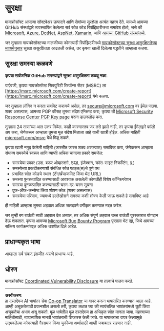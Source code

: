 <!--
CO_OP_TRANSLATOR_METADATA:
{
  "original_hash": "8587f83cfded1bfab99fda4022f4df89",
  "translation_date": "2025-08-27T09:45:59+00:00",
  "source_file": "SECURITY.md",
  "language_code": "mr"
}
-->
# सुरक्षा

मायक्रोसॉफ्ट आपल्या सॉफ्टवेअर उत्पादने आणि सेवांच्या सुरक्षेला अत्यंत महत्त्व देते. यामध्ये आमच्या GitHub संस्थांद्वारे व्यवस्थापित केलेल्या सर्व स्रोत कोड रिपॉझिटरीजचा समावेश होतो, जसे की [Microsoft](https://github.com/Microsoft), [Azure](https://github.com/Azure), [DotNet](https://github.com/dotnet), [AspNet](https://github.com/aspnet), [Xamarin](https://github.com/xamarin), आणि [आमच्या GitHub संस्थांमध्ये](https://opensource.microsoft.com/).

जर तुम्हाला मायक्रोसॉफ्टच्या मालकीच्या कोणत्याही रिपॉझिटरीमध्ये [मायक्रोसॉफ्टच्या सुरक्षा असुरक्षिततेच्या व्याख्येनुसार](https://docs.microsoft.com/en-us/previous-versions/tn-archive/cc751383(v=technet.10)) सुरक्षा असुरक्षितता आढळली असेल, तर कृपया खाली दिलेल्या पद्धतीने आम्हाला कळवा.

## सुरक्षा समस्या कळवणे

**कृपया सार्वजनिक GitHub समस्यांद्वारे सुरक्षा असुरक्षितता कळवू नका.**

याऐवजी, कृपया मायक्रोसॉफ्ट सिक्युरिटी रिस्पॉन्स सेंटर (MSRC) ला [https://msrc.microsoft.com/create-report](https://msrc.microsoft.com/create-report) येथे कळवा.

जर तुम्हाला लॉगिन न करता सबमिट करायचे असेल, तर [secure@microsoft.com](mailto:secure@microsoft.com) वर ईमेल पाठवा. शक्य असल्यास, आमच्या PGP कीसह तुमचा संदेश एन्क्रिप्ट करा; कृपया ती [Microsoft Security Response Center PGP Key page](https://www.microsoft.com/en-us/msrc/pgp-key-msrc) वरून डाउनलोड करा.

तुम्हाला 24 तासांच्या आत उत्तर मिळेल. काही कारणास्तव जर तसे झाले नाही, तर कृपया ईमेलद्वारे फॉलो अप करा, जेणेकरून आम्हाला तुमचा मूळ संदेश मिळाला आहे याची खात्री होईल. अधिक माहिती [microsoft.com/msrc](https://www.microsoft.com/msrc) येथे मिळू शकते.  

कृपया खाली नमूद केलेली माहिती (जास्तीत जास्त शक्य असल्यास) समाविष्ट करा, जेणेकरून आम्हाला संभाव्य समस्येचे स्वरूप आणि व्याप्ती अधिक चांगल्या प्रकारे समजेल:

  * समस्येचा प्रकार (उदा. बफर ओव्हरफ्लो, SQL इंजेक्शन, क्रॉस-साइट स्क्रिप्टिंग, इ.)
  * समस्येच्या प्रकटीकरणाशी संबंधित स्रोत फाइल(स)चे पूर्ण पथ
  * प्रभावित स्रोत कोडचे स्थान (टॅग/ब्रँच/कमिट किंवा थेट URL)
  * समस्या पुनरुत्पादित करण्यासाठी आवश्यक असलेली कोणतीही विशेष कॉन्फिगरेशन
  * समस्या पुनरुत्पादित करण्यासाठी चरण-दर-चरण सूचना
  * प्रूफ-ऑफ-कन्सेप्ट किंवा शोषण कोड (शक्य असल्यास)
  * समस्येचा परिणाम, ज्यामध्ये हल्लेखोराने समस्या कशी शोषण केली जाऊ शकते हे समाविष्ट आहे

ही माहिती आम्हाला तुमचा अहवाल अधिक जलदपणे वर्गीकृत करण्यात मदत करेल.

जर तुम्ही बग बाऊंटी साठी अहवाल देत असाल, तर अधिक संपूर्ण अहवाल उच्च बाऊंटी पुरस्कारात योगदान देऊ शकतात. कृपया आमच्या [Microsoft Bug Bounty Program](https://microsoft.com/msrc/bounty) पृष्ठाला भेट द्या, जिथे आमच्या सक्रिय कार्यक्रमांबद्दल अधिक तपशील दिले आहेत.

## प्राधान्यकृत भाषा

आम्हाला सर्व संवाद इंग्रजीत असणे प्राधान्य आहे.

## धोरण

मायक्रोसॉफ्ट [Coordinated Vulnerability Disclosure](https://www.microsoft.com/en-us/msrc/cvd) या तत्त्वाचे पालन करते.

---

**अस्वीकरण**:  
हा दस्तऐवज AI भाषांतर सेवा [Co-op Translator](https://github.com/Azure/co-op-translator) चा वापर करून भाषांतरित करण्यात आला आहे. आम्ही अचूकतेसाठी प्रयत्नशील असलो तरी, कृपया लक्षात घ्या की स्वयंचलित भाषांतरांमध्ये त्रुटी किंवा अचूकतेचा अभाव असू शकतो. मूळ भाषेतील मूळ दस्तऐवज हा अधिकृत स्रोत मानला जावा. महत्त्वाच्या माहितीसाठी, व्यावसायिक मानवी भाषांतराची शिफारस केली जाते. या भाषांतराचा वापर केल्यामुळे उद्भवलेल्या कोणत्याही गैरसमज किंवा चुकीच्या अर्थासाठी आम्ही जबाबदार राहणार नाही.